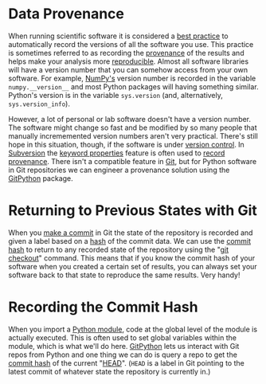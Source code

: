 # Data Provenance

When running scientific software it is considered a
[best practice][best practices paper] to automatically record the versions
of all the software you use. This practice is sometimes referred to as
recording the [provenance][] of the results and helps make your analysis
more [reproducible][reproducibility]. Almost all software libraries will
have a version number that you can somehow access from your own software.
For example, [NumPy's][numpy] version number is recorded in the variable
`numpy.__version__` and most Python packages will having something similar.
Python's version is in the variable `sys.version` (and, alternatively,
`sys.version_info`).

However, a lot of personal or lab software doesn't have a version number.
The software might change so fast and be modified by so many people that
manually incrememented version numbers aren't very practical. There's still
hope in this situation, though, if the software is under [version control][].
In [Subversion][] the [keyword properties][] feature is often used to
[record provenance][swc svn provenance]. There isn't a compatible feature
in [Git][], but for Python software in Git repositories we can engineer a
provenance solution using the [GitPython][] package.

# Returning to Previous States with Git

When you [make a commit][git commit] in Git the state of the repository is
recorded and given a label based on a [hash][] of the commit data. We can use
the [commit hash][] to return to any recorded state of the repository using
the "[git checkout][]" command. This means that if you know the commit hash
of your software when you created a certain set of results, you can always set
your software back to that state to reproduce the same results. Very handy!

# Recording the Commit Hash

When you import a [Python module][], code at the global level of the module is
actually executed. This is often used to set global variables within the
module, which is what we'll do here. [GitPython][] lets us interact with
Git repos from Python and one thing we can do is query a repo to get the
[commit hash][] of the current "[HEAD][]". (`HEAD` is a label in Git pointing
to the latest commit of whatever state the repository is currently in.)

[best practices paper]: http://arxiv.org/abs/1210.0530
[provenance]: http://en.wikipedia.org/wiki/Provenance#Data_provenance
[reproducibility]: http://en.wikipedia.org/wiki/Reproducibility
[numpy]: http://www.numpy.org/
[version control]: http://en.wikipedia.org/wiki/Version_control
[Subversion]: http://subversion.apache.org/
[keyword properties]: http://svnbook.red-bean.com/en/1.4/svn.advanced.props.special.keywords.html
[swc svn provenance]: http://software-carpentry.org/4_0/essays/provenance.html
[Git]: http://git-scm.com/
[git commit]: http://git-scm.com/book/en/Git-Basics-Recording-Changes-to-the-Repository#Committing-Your-Changes
[hash]: http://en.wikipedia.org/wiki/Hash_function
[git checkout]: https://www.kernel.org/pub/software/scm/git/docs/git-checkout.html
[GitPython]: http://pythonhosted.org/GitPython/0.3.1/index.html
[Python module]: http://docs.python.org/2/tutorial/modules.html
[commit hash]: http://docs.python.org/2/tutorial/modules.html
[HEAD]: http://www.gitguys.com/topics/head-where-are-we-where-were-we/
